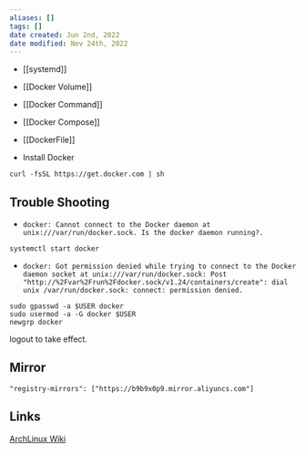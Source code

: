 ```yaml
---
aliases: []
tags: [] 
date created: Jun 2nd, 2022
date modified: Nov 24th, 2022
---
```

- [[systemd]]
- [[Docker Volume]]  
- [[Docker Command]]
- [[Docker Compose]]
- [[DockerFile]]

- Install Docker

```
curl -fsSL https://get.docker.com | sh
```

## Trouble Shooting
- `docker: Cannot connect to the Docker daemon at unix:///var/run/docker.sock. Is the docker daemon running?.`

```
systemctl start docker
```

- `docker: Got permission denied while trying to connect to the Docker daemon socket at unix:///var/run/docker.sock: Post "http://%2Fvar%2Frun%2Fdocker.sock/v1.24/containers/create": dial unix /var/run/docker.sock: connect: permission denied.`

```
sudo gpasswd -a $USER docker
sudo usermod -a -G docker $USER
newgrp docker
```

logout to take effect.

## Mirror
`"registry-mirrors": ["https://b9b9x0p9.mirror.aliyuncs.com"]`

## Links
[ArchLinux Wiki](https://wiki.archlinux.org/title/docker#Installation)  
